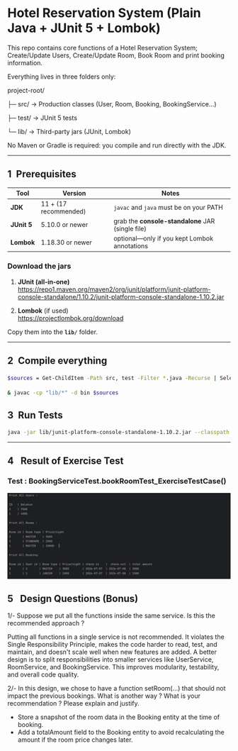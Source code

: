 # Hotel Reservation System (Plain Java + JUnit 5 + Lombok)

This repo contains  core functions of a Hotel Reservation System; Create/Update Users, Create/Update Room, Book Room and print booking information.

Everything lives in three folders only:

project-root/

├─ src/ → Production classes (User, Room, Booking, BookingService…)

├─ test/ → JUnit 5 tests

└─ lib/  → Third-party jars (JUnit, Lombok)

No Maven or Gradle is required: you compile and run directly with the JDK.

---

## 1 Prerequisites

| Tool | Version | Notes |
|------|---------|-------|
| **JDK** | 11 + (17 recommended) | `javac` and `java` must be on your PATH |
| **JUnit 5** | 5.10.0 or newer | grab the **console-standalone** JAR (single file) |
| **Lombok** | 1.18.30 or newer | optional—only if you kept Lombok annotations |

### Download the jars

1. **JUnit (all-in-one)**  
   <https://repo1.maven.org/maven2/org/junit/platform/junit-platform-console-standalone/1.10.2/junit-platform-console-standalone-1.10.2.jar>

2. **Lombok** (if used)  
   <https://projectlombok.org/download>

Copy them into the **`lib/`** folder.

---

## 2 Compile everything

```bash
$sources = Get-ChildItem -Path src, test -Filter *.java -Recurse | Select-Object -ExpandProperty FullName 

& javac -cp "lib/*" -d bin $sources
```


## 3 Run Tests

```bash
java -jar lib/junit-platform-console-standalone-1.10.2.jar --classpath bin --scan-class-path
```

---
## 4  Result of Exercise Test

### Test : BookingServiceTest.bookRoomTest_ExerciseTestCase()
![img.png](img.png)

## 5  Design Questions (Bonus)
1/- Suppose we put all the functions inside the same service. Is this the
recommended approach ? 

Putting all functions in a single service is not recommended. It violates the Single Responsibility Principle, 
makes the code harder to read, test, and maintain, and doesn't scale well when new features are added. 
A better design is to split responsibilities into smaller services like UserService, RoomService, and BookingService. 
This improves modularity, testability, and overall code quality.

2/- In this design, we chose to have a function setRoom(...) that should
not impact the previous bookings. What is another way ? What is your
recommendation ? Please explain and justify.

- Store a snapshot of the room data in the Booking entity at the time of booking.
- Add a totalAmount field to the Booking entity to avoid recalculating the amount if the room price changes later.